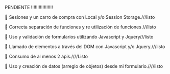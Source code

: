 PENDIENTE !!!!!!!!!!!!!!!!!

 Sesiones y un carro de compra con Local y/o Session Storage.///listo

 Correcta separación de funciones y re utilización de funciones   ///listo

 Uso y validación de formularios utilizando Javascript y Jquery///listo

 Llamado de elementos a través del DOM con Javascript y/o Jquery.///listo

 Consumo de al menos 2 apis.////Listo

 Uso y creación de datos (arreglo de objetos) desde mi formulario.////listo

